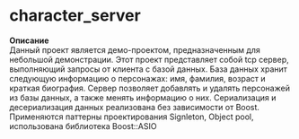 # character_server

**Описание**\
Данный проект является демо-проектом, предназначенным для небольшой демонстрации. Этот проект представляет собой tcp сервер, выполняющий запросы от клиента с базой данных. База данных хранит следующую информацию о персонажах: имя, фамилия, возраст и краткая биография. Сервер позволяет добавлять и удалять персонажей из базы данных, а также менять информацию о них. Сериализация и десериализация данных реализована без зависимости от Boost. Применяются паттерны проектирования Signleton, Object pool, использована библиотека Boost::ASIO
